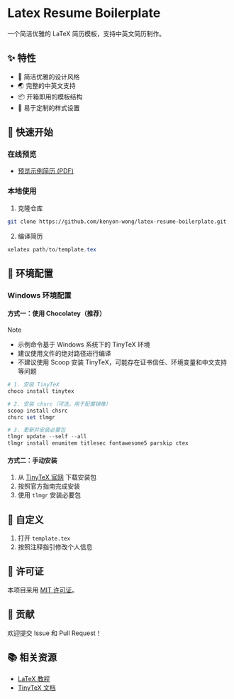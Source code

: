 # Latex Resume Boilerplate

一个简洁优雅的 LaTeX 简历模板，支持中英文简历制作。

## ✨ 特性

- 🎨 简洁优雅的设计风格
- 🌏 完整的中英文支持
- 📦 开箱即用的模板结构
- 🔧 易于定制的样式设置

## 📝 快速开始

### 在线预览

- [预览示例简历 (PDF)](examples/resume-zh.pdf)

### 本地使用

1. 克隆仓库
```bash
git clone https://github.com/kenyon-wong/latex-resume-boilerplate.git
```

2. 编译简历
```powershell
xelatex path/to/template.tex
```

## 🔧 环境配置

### Windows 环境配置

#### 方式一：使用 Chocolatey（推荐）

> [!NOTE]
> - 示例命令基于 Windows 系统下的 TinyTeX 环境
> - 建议使用文件的绝对路径进行编译
> - 不建议使用 Scoop 安装 TinyTeX，可能存在证书信任、环境变量和中文支持等问题

```powershell
# 1. 安装 TinyTeX
choco install tinytex

# 2. 安装 chsrc（可选，用于配置镜像）
scoop install chsrc
chsrc set tlmgr

# 3. 更新并安装必要包
tlmgr update --self --all
tlmgr install enumitem titlesec fontawesome5 parskip ctex
```

#### 方式二：手动安装

1. 从 [TinyTeX 官网](https://yihui.org/tinytex/) 下载安装包
2. 按照官方指南完成安装
3. 使用 `tlmgr` 安装必要包

## 🎨 自定义

1. 打开 `template.tex`
2. 按照注释指引修改个人信息

## 📄 许可证

本项目采用 [MIT 许可证](LICENSE)。

## 🤝 贡献

欢迎提交 Issue 和 Pull Request！

## 📚 相关资源

- [LaTeX 教程](https://www.latex-tutorial.com/)
- [TinyTeX 文档](https://yihui.org/tinytex/)
